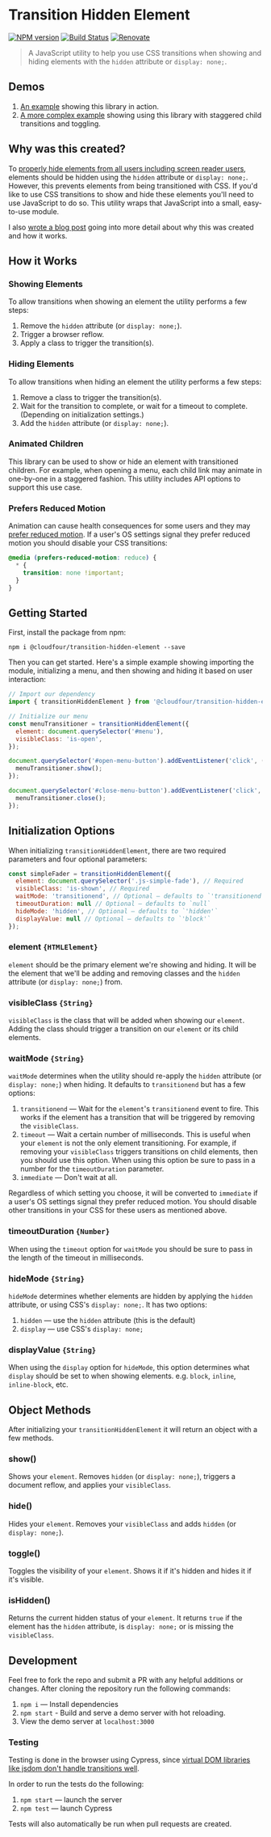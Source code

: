 # Transition Hidden Element

[![NPM version](http://img.shields.io/npm/v/@cloudfour/transition-hidden-element.svg)](https://www.npmjs.org/package/@cloudfour/transition-hidden-element) [![Build Status](https://github.com/cloudfour/transition-hidden-element/workflows/CI/badge.svg)](https://github.com/cloudfour/transition-hidden-element/actions?query=workflow%3ACI) [![Renovate](https://img.shields.io/badge/renovate-enabled-brightgreen.svg)](https://renovatebot.com)

> A JavaScript utility to help you use CSS transitions when showing and hiding elements with the `hidden` attribute or `display: none;`.

## Demos

1. [An example](https://codepen.io/phebert/pen/yLybwWY) showing this library in action.
2. [A more complex example](https://codepen.io/phebert/pen/QWwONMy) showing using this library with staggered child transitions and toggling.

## Why was this created?

To [properly hide elements from all users including screen reader users](https://cloudfour.com/thinks/see-no-evil-hidden-content-and-accessibility/), elements should be hidden using the `hidden` attribute or `display: none;`. However, this prevents elements from being transitioned with CSS. If you'd like to use CSS transitions to show and hide these elements you'll need to use JavaScript to do so. This utility wraps that JavaScript into a small, easy-to-use module.

I also [wrote a blog post](https://cloudfour.com/thinks/transitioning-hidden-elements/) going into more detail about why this was created and how it works.

## How it Works

### Showing Elements

To allow transitions when showing an element the utility performs a few steps:

1. Remove the `hidden` attribute (or `display: none;`).
2. Trigger a browser reflow.
3. Apply a class to trigger the transition(s).

### Hiding Elements

To allow transitions when hiding an element the utility performs a few steps:

1. Remove a class to trigger the transition(s).
2. Wait for the transition to complete, or wait for a timeout to complete. (Depending on initialization settings.)
3. Add the `hidden` attribute (or `display: none;`).

### Animated Children

This library can be used to show or hide an element with transitioned children. For example, when opening a menu, each child link may animate in one-by-one in a staggered fashion. This utility includes API options to support this use case.

### Prefers Reduced Motion

Animation can cause health consequences for some users and they may [prefer reduced motion](https://developers.google.com/web/updates/2019/03/prefers-reduced-motion). If a user's OS settings signal they prefer reduced motion you should disable your CSS transitions:

```css
@media (prefers-reduced-motion: reduce) {
  * {
    transition: none !important;
  }
}
```

## Getting Started

First, install the package from npm:

```
npm i @cloudfour/transition-hidden-element --save
```

Then you can get started. Here's a simple example showing importing the module, initializing a menu, and then showing and hiding it based on user interaction:

```js
// Import our dependency
import { transitionHiddenElement } from '@cloudfour/transition-hidden-element';

// Initialize our menu
const menuTransitioner = transitionHiddenElement({
  element: document.querySelector('#menu'),
  visibleClass: 'is-open',
});

document.querySelector('#open-menu-button').addEventListener('click', () => {
  menuTransitioner.show();
});

document.querySelector('#close-menu-button').addEventListener('click', () => {
  menuTransitioner.close();
});
```

## Initialization Options

When initializing `transitionHiddenElement`, there are two required parameters and four optional parameters:

```js
const simpleFader = transitionHiddenElement({
  element: document.querySelector('.js-simple-fade'), // Required
  visibleClass: 'is-shown', // Required
  waitMode: 'transitionend', // Optional — defaults to `'transitionend'`
  timeoutDuration: null // Optional — defaults to `null`
  hideMode: 'hidden', // Optional — defaults to `'hidden'`
  displayValue: null // Optional — defaults to `'block'`
});
```

### element `{HTMLElement}`

`element` should be the primary element we're showing and hiding. It will be the element that we'll be adding and removing classes and the `hidden` attribute (or `display: none;`) from.

### visibleClass `{String}`

`visibleClass` is the class that will be added when showing our `element`. Adding the class should trigger a transition on our `element` or its child elements.

### waitMode `{String}`

`waitMode` determines when the utility should re-apply the `hidden` attribute (or `display: none;`) when hiding. It defaults to `transitionend` but has a few options:

1. `transitionend` — Wait for the `element`'s `transitionend` event to fire. This works if the element has a transition that will be triggered by removing the `visibleClass`.
2. `timeout` — Wait a certain number of milliseconds. This is useful when your `element` is not the only element transitioning. For example, if removing your `visibleClass` triggers transitions on child elements, then you should use this option. When using this option be sure to pass in a number for the `timeoutDuration` parameter.
3. `immediate` — Don't wait at all.

Regardless of which setting you choose, it will be converted to `immediate` if a user's OS settings signal they prefer reduced motion. You should disable other transitions in your CSS for these users as mentioned above.

### timeoutDuration `{Number}`

When using the `timeout` option for `waitMode` you should be sure to pass in the length of the timeout in milliseconds.

### hideMode `{String}`

`hideMode` determines whether elements are hidden by applying the `hidden` attribute, or using CSS's `display: none;`. It has two options:

1. `hidden` — use the `hidden` attribute (this is the default)
1. `display` — use CSS's `display: none;`

### displayValue `{String}`

When using the `display` option for `hideMode`, this option determines what `display` should be set to when showing elements. e.g. `block`, `inline`, `inline-block`, etc.

## Object Methods

After initializing your `transitionHiddenElement` it will return an object with a few methods.

### show()

Shows your `element`. Removes `hidden` (or `display: none;`), triggers a document reflow, and applies your `visibleClass`.

### hide()

Hides your `element`. Removes your `visibleClass` and adds `hidden` (or `display: none;`).

### toggle()

Toggles the visibility of your `element`. Shows it if it's hidden and hides it if it's visible.

### isHidden()

Returns the current hidden status of your `element`. It returns `true` if the element has the `hidden` attribute, is `display: none;` or is missing the `visibleClass`.

## Development

Feel free to fork the repo and submit a PR with any helpful additions or changes. After cloning the repository run the following commands:

1. `npm i` — Install dependencies
2. `npm start` - Build and serve a demo server with hot reloading.
3. View the demo server at `localhost:3000`

### Testing

Testing is done in the browser using Cypress, since [virtual DOM libraries like jsdom don't handle transitions well](https://github.com/jsdom/jsdom/issues/1781).

In order to run the tests do the following:

1. `npm start` — launch the server
2. `npm test` — launch Cypress

Tests will also automatically be run when pull requests are created.
